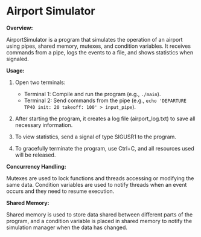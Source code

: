 # Airport Simulator

**Overview:**

AirportSimulator is a program that simulates the operation of an airport using pipes, shared memory, mutexes, and condition variables. It receives commands from a pipe, logs the events to a file, and shows statistics when signaled.

**Usage:**

1. Open two terminals:

   - Terminal 1: Compile and run the program (e.g., `./main`).
   - Terminal 2: Send commands from the pipe (e.g., `echo 'DEPARTURE TP40 init: 20 takeoff: 100' > input_pipe`).

2. After starting the program, it creates a log file (airport_log.txt) to save all necessary information.

3. To view statistics, send a signal of type SIGUSR1 to the program.

4. To gracefully terminate the program, use Ctrl+C, and all resources used will be released.

**Concurrency Handling:**

Mutexes are used to lock functions and threads accessing or modifying the same data. Condition variables are used to notify threads when an event occurs and they need to resume execution.

**Shared Memory:**

Shared memory is used to store data shared between different parts of the program, and a condition variable is placed in shared memory to notify the simulation manager when the data has changed.
